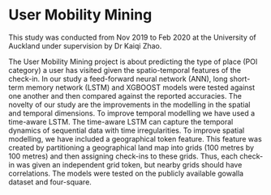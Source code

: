 # User Mobility Mining

This study was conducted from Nov 2019 to Feb 2020 at the University of Auckland under supervision by Dr Kaiqi Zhao. 

The User Mobility Mining project is about predicting the type of place (POI category) a user has visited given the spatio-temporal features of the check-in. In our study a feed-forward neural network (ANN), long short-term memory network (LSTM) and XGBOOST models were tested against one
another and then compared against the reported accuracies. The novelty of our study are the improvements in the modelling in the spatial and temporal dimensions. To improve temporal modelling we have used a time-aware LSTM. The time-aware LSTM can capture the temporal dynamics of sequential data with
time irregularities. To improve spatial modelling, we have included a geographical token feature. This feature was created by partitioning a geographical land map into grids (100 metres by 100 metres) and then assigning check-ins to these grids. Thus, each check-in was given an independent grid token, but nearby grids should have correlations. The models were tested on the publicly available gowalla dataset and four-square.
